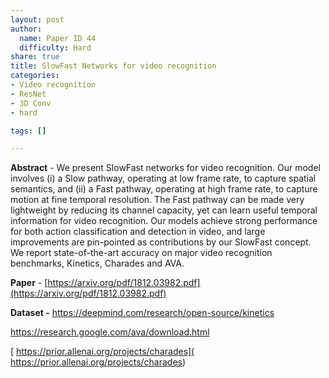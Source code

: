 ```yaml
---
layout: post
author:
  name: Paper ID 44
  difficulty: Hard
share: true
title: SlowFast Networks for video recognition
categories:
- Video recognition
- ResNet
- 3D Conv
- hard

tags: []

---
```

**Abstract** - We present SlowFast networks for video recognition. Our model involves (i) a Slow pathway, operating at low frame rate, to capture spatial semantics, and (ii) a Fast pathway, operating at high frame rate, to capture motion at fine temporal resolution. The Fast pathway can be made very lightweight by reducing its channel capacity, yet can learn useful temporal information for video recognition. Our models achieve strong performance for both action classification and detection in video, and large improvements are pin-pointed as contributions by our SlowFast concept. We report state-of-the-art accuracy on major video recognition benchmarks, Kinetics, Charades and AVA. 

**Paper** - [https://arxiv.org/pdf/1812.03982.pdf](https://arxiv.org/pdf/1812.03982.pdf)

**Dataset -** [https://deepmind.com/research/open-source/kinetics ](https://deepmind.com/research/open-source/kinetics )

[ https://research.google.com/ava/download.html ]( https://research.google.com/ava/download.html )

[ https://prior.allenai.org/projects/charades]( https://prior.allenai.org/projects/charades)
    